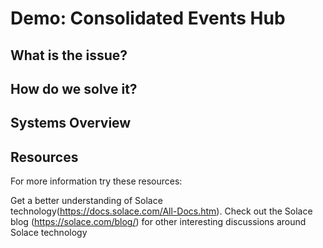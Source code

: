 # Demo: Consolidated Events Hub

## What is the issue?


## How do we solve it?


## Systems Overview

## Resources
For more information try these resources:

Get a better understanding of Solace technology(https://docs.solace.com/All-Docs.htm).
Check out the Solace blog (https://solace.com/blog/) for other interesting discussions around Solace technology
